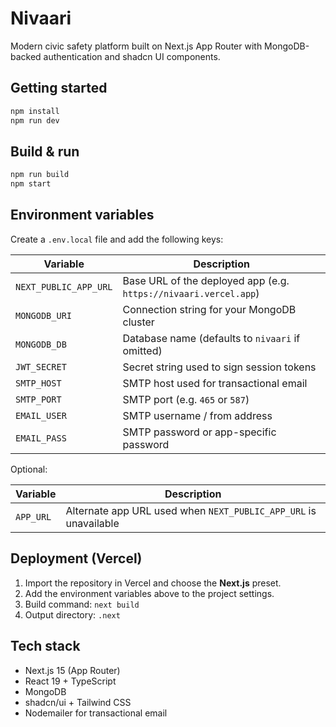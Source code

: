 # Nivaari

Modern civic safety platform built on Next.js App Router with MongoDB-backed authentication and shadcn UI components.

## Getting started

```bash
npm install
npm run dev
```

## Build & run

```bash
npm run build
npm start
```

## Environment variables

Create a `.env.local` file and add the following keys:

| Variable | Description |
| --- | --- |
| `NEXT_PUBLIC_APP_URL` | Base URL of the deployed app (e.g. `https://nivaari.vercel.app`) |
| `MONGODB_URI` | Connection string for your MongoDB cluster |
| `MONGODB_DB` | Database name (defaults to `nivaari` if omitted) |
| `JWT_SECRET` | Secret string used to sign session tokens |
| `SMTP_HOST` | SMTP host used for transactional email |
| `SMTP_PORT` | SMTP port (e.g. `465` or `587`) |
| `EMAIL_USER` | SMTP username / from address |
| `EMAIL_PASS` | SMTP password or app-specific password |

Optional:

| Variable | Description |
| --- | --- |
| `APP_URL` | Alternate app URL used when `NEXT_PUBLIC_APP_URL` is unavailable |

## Deployment (Vercel)

1. Import the repository in Vercel and choose the **Next.js** preset.
2. Add the environment variables above to the project settings.
3. Build command: `next build`
4. Output directory: `.next`

## Tech stack

- Next.js 15 (App Router)
- React 19 + TypeScript
- MongoDB
- shadcn/ui + Tailwind CSS
- Nodemailer for transactional email


